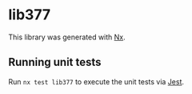 # lib377

This library was generated with [Nx](https://nx.dev).


## Running unit tests

Run `nx test lib377` to execute the unit tests via [Jest](https://jestjs.io).


